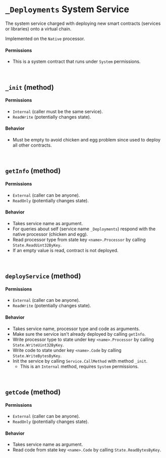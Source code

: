 # `_Deployments` System Service

The system service charged with deploying new smart contracts (services or libraries) onto a virtual chain.

Implemented on the `Native` processor.

#### Permissions
* This is a system contract that runs under `System` permissions.

&nbsp;
## `_init` (method)

#### Permissions
* `Internal` (caller must be the same service).
* `ReadWrite` (potentially changes state).

#### Behavior
* Must be empty to avoid chicken and egg problem since used to deploy all other contracts.

&nbsp;
## `getInfo` (method)

#### Permissions
* `External` (caller can be anyone).
* `ReadOnly` (potentially changes state).

#### Behavior
* Takes service name as argument.
* For queries about self (service name `_Deployments`) respond with the native processor (chicken and egg).
* Read processor type from state key `<name>.Processor` by calling `State.ReadUint32ByKey`.
* If an empty value is read, contract is not deployed.

&nbsp;
## `deployService` (method)

#### Permissions
* `External` (caller can be anyone).
* `ReadWrite` (potentially changes state).

#### Behavior
* Takes service name, processor type and code as arguments.
* Make sure the service isn't already deployed by calling `getInfo`.
* Write processor type to state under key `<name>.Processor` by calling `State.WriteUint32ByKey`.
* Write code to state under key `<name>.Code` by calling `State.WriteBytesByKey`.
* Init the service by calling `Service.CallMethod` with method `_init`.
  * This is an `Internal` method, requires `System` permissions.

&nbsp;
## `getCode` (method)

#### Permissions
* `External` (caller can be anyone).
* `ReadOnly` (potentially changes state).

#### Behavior
* Takes service name as argument.
* Read code from state key `<name>.Code` by calling `State.ReadBytesByKey`.
